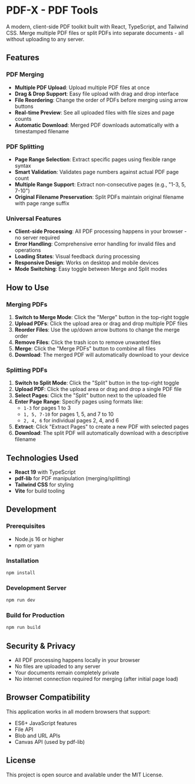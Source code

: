 # PDF-X - PDF Tools

A modern, client-side PDF toolkit built with React, TypeScript, and Tailwind CSS. Merge multiple PDF files or split PDFs into separate documents - all without uploading to any server.

## Features

### PDF Merging
- **Multiple PDF Upload**: Upload multiple PDF files at once
- **Drag & Drop Support**: Easy file upload with drag and drop interface
- **File Reordering**: Change the order of PDFs before merging using arrow buttons
- **Real-time Preview**: See all uploaded files with file sizes and page counts
- **Automatic Download**: Merged PDF downloads automatically with a timestamped filename

### PDF Splitting
- **Page Range Selection**: Extract specific pages using flexible range syntax
- **Smart Validation**: Validates page numbers against actual PDF page count
- **Multiple Range Support**: Extract non-consecutive pages (e.g., "1-3, 5, 7-10")
- **Original Filename Preservation**: Split PDFs maintain original filename with page range suffix

### Universal Features
- **Client-side Processing**: All PDF processing happens in your browser - no server required
- **Error Handling**: Comprehensive error handling for invalid files and operations
- **Loading States**: Visual feedback during processing
- **Responsive Design**: Works on desktop and mobile devices
- **Mode Switching**: Easy toggle between Merge and Split modes

## How to Use

### Merging PDFs
1. **Switch to Merge Mode**: Click the "Merge" button in the top-right toggle
2. **Upload PDFs**: Click the upload area or drag and drop multiple PDF files
3. **Reorder Files**: Use the up/down arrow buttons to change the merge order
4. **Remove Files**: Click the trash icon to remove unwanted files
5. **Merge**: Click the "Merge PDFs" button to combine all files
6. **Download**: The merged PDF will automatically download to your device

### Splitting PDFs
1. **Switch to Split Mode**: Click the "Split" button in the top-right toggle
2. **Upload PDF**: Click the upload area or drag and drop a single PDF file
3. **Select Pages**: Click the "Split" button next to the uploaded file
4. **Enter Page Range**: Specify pages using formats like:
   - `1-3` for pages 1 to 3
   - `1, 5, 7-10` for pages 1, 5, and 7 to 10
   - `2, 4, 6` for individual pages 2, 4, and 6
5. **Extract**: Click "Extract Pages" to create a new PDF with selected pages
6. **Download**: The split PDF will automatically download with a descriptive filename

## Technologies Used

- **React 19** with TypeScript
- **pdf-lib** for PDF manipulation (merging/splitting)
- **Tailwind CSS** for styling
- **Vite** for build tooling

## Development

### Prerequisites
- Node.js 16 or higher
- npm or yarn

### Installation
```bash
npm install
```

### Development Server
```bash
npm run dev
```

### Build for Production
```bash
npm run build
```

## Security & Privacy

- All PDF processing happens locally in your browser
- No files are uploaded to any server
- Your documents remain completely private
- No internet connection required for merging (after initial page load)

## Browser Compatibility

This application works in all modern browsers that support:
- ES6+ JavaScript features
- File API
- Blob and URL APIs
- Canvas API (used by pdf-lib)

## License

This project is open source and available under the MIT License.
